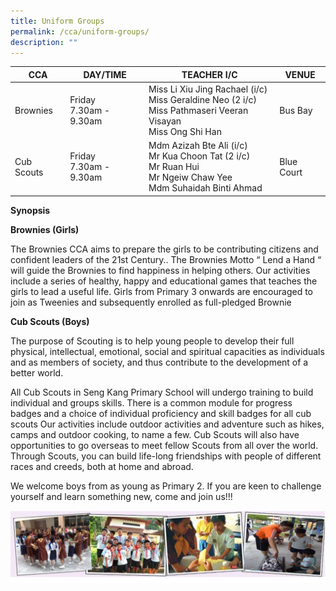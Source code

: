 ```yaml
---
title: Uniform Groups
permalink: /cca/uniform-groups/
description: ""
---
```

| CCA | DAY/TIME | TEACHER I/C| VENUE
| -------- | -------- | -------- |-------- |
| Brownies | Friday<br>7.30am - 9.30am| Miss Li Xiu Jing Rachael (i/c)<br>Miss Geraldine Neo (2 i/c)  <br>Miss Pathmaseri Veeran Visayan<br>Miss Ong Shi Han | Bus Bay
| Cub Scouts| Friday<br>7.30am - 9.30am | Mdm Azizah Bte Ali (i/c)<br>Mr Kua Choon Tat (2 i/c)<br>Mr Ruan Hui<br>Mr Ngeiw Chaw Yee<br>Mdm Suhaidah Binti Ahmad|Blue Court

**Synopsis**


**Brownies (Girls)**

The Brownies CCA aims to prepare the girls to be contributing citizens and confident leaders of the 21st Century.. The Brownies Motto “ Lend a Hand “ will guide the Brownies to find happiness in helping others. Our activities include a series of healthy, happy and educational games that teaches the girls to lead a useful life. Girls from Primary 3 onwards are encouraged to join as Tweenies and subsequently enrolled as full-pledged Brownie

  

**Cub Scouts (Boys)**

The purpose of Scouting is to help young people to develop their full physical, intellectual, emotional, social and spiritual capacities as individuals and as members of society, and thus contribute to the development of a better world.

  

All Cub Scouts in Seng Kang Primary School will undergo training to build individual and groups skills. There is a common module for progress badges and a choice of individual proficiency and skill badges for all cub scouts Our activities include outdoor activities and adventure such as hikes, camps and outdoor cooking, to name a few. Cub Scouts will also have opportunities to go overseas to meet fellow Scouts from all over the world. Through Scouts, you can build life-long friendships with people of different races and creeds, both at home and abroad.

  

We welcome boys from as young as Primary 2. If you are keen to challenge yourself and learn something new, come and join us!!!

![](/images/Amendment%201.jpeg)